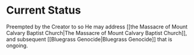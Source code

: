 # Current Status
Preempted by the Creator to so He may address [[the Massacre of Mount Calvary Baptist Church|The Massacre of Mount Calvary Baptist Church]], and subsequent [[Bluegrass Genocide|Bluegrass Genocide]] that is ongoing.